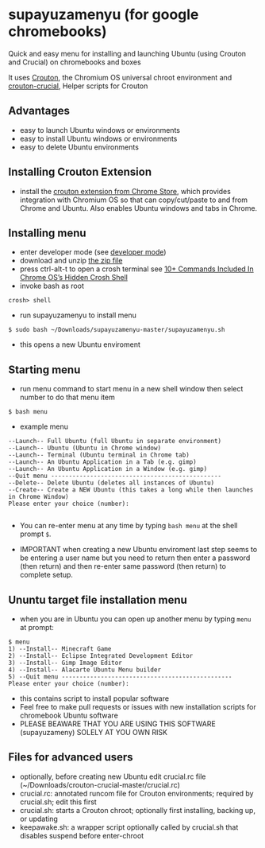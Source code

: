 # supayuzamenyu (for google chromebooks)
Quick and easy menu for installing and launching Ubuntu (using Crouton and Crucial) on chromebooks and boxes

It uses [Crouton](https://github.com/dnschneid/crouton), the Chromium OS universal chroot environment and [crouton-crucial](https://github.com/qrkourier/crouton-crucial), Helper scripts for Crouton

## Advantages
* easy to launch Ubuntu windows or environments
* easy to install Ubuntu windows or environments
* easy to delete Ubuntu environments

## Installing Crouton Extension
* install the [crouton extension from Chrome Store](https://goo.gl/OVQOEt), which provides integration with Chromium OS so that can copy/cut/paste to and from Chrome and Ubuntu.  Also enables Ubuntu windows and tabs in Chrome.

## Installing menu
* enter developer mode (see [developer mode](./developer_mode.md))
* download and unzip [the zip file](https://github.com/ezzye/supayuzamenyu/archive/master.zip)
* press ctrl-alt-t to open a crosh terminal see [10+ Commands Included In Chrome OS’s Hidden Crosh Shell](http://www.howtogeek.com/170648/10-commands-included-in-chrome-oss-hidden-crosh-shell/)
* invoke bash as root
```
crosh> shell
```
* run supayuzamenyu to install menu
```
$ sudo bash ~/Downloads/supayuzamenyu-master/supayuzamenyu.sh
```
* this opens a new Ubuntu enviroment

## Starting menu
* run menu command to start menu in a new shell window then select number to do that menu item
```
$ bash menu
```
* example menu

```
--Launch-- Full Ubuntu (full Ubuntu in separate environment)
--Launch-- Ubuntu (Ubuntu in Chrome window)
--Launch-- Terminal (Ubuntu terminal in Chrome tab)
--Launch-- An Ubuntu Application in a Tab (e.g. gimp)
--Launch-- An Ubuntu Application in a Window (e.g. gimp)
--Quit menu ------------------------------------------------
--Delete-- Delete Ubuntu (deletes all instances of Ubuntu)
--Create-- Create a NEW Ubuntu (this takes a long while then launches in Chrome Window)
Please enter your choice (number):


```
* You can re-enter menu at any time by typing `bash menu` at the shell prompt `$`.

* IMPORTANT when creating a new Ubuntu enviroment last step seems to be entering a user name but you need to return then enter a password (then return) and then re-enter same password (then return) to complete setup.  

## Ununtu target file installation menu

* when you are in Ubuntu you can open up another menu by typing `menu` at prompt:

```
$ menu
1) --Install-- Minecraft Game
2) --Install-- Eclipse Integrated Development Editor
3) --Install-- Gimp Image Editor
4) --Install-- Alacarte Ubuntu Menu builder
5) --Quit menu ------------------------------------------------
Please enter your choice (number):
```
* this contains script to install popular software
* Feel free to make pull requests or issues with new installation scripts for chromebook Ubuntu software
* PLEASE BEAWARE THAT YOU ARE USING THIS SOFTWARE (supayuzameny) SOLELY AT YOU OWN RISK


## Files for advanced users
* optionally, before creating new Ubuntu edit crucial.rc file (~/Downloads/crouton-crucial-master/crucial.rc)
* crucial.rc: annotated runcom file for Crouton environments; required by crucial.sh; edit this first
* crucial.sh: starts a Crouton chroot; optionally first installing, backing up, or updating
* keepawake.sh: a wrapper script optionally called by crucial.sh that disables suspend before enter-chroot
